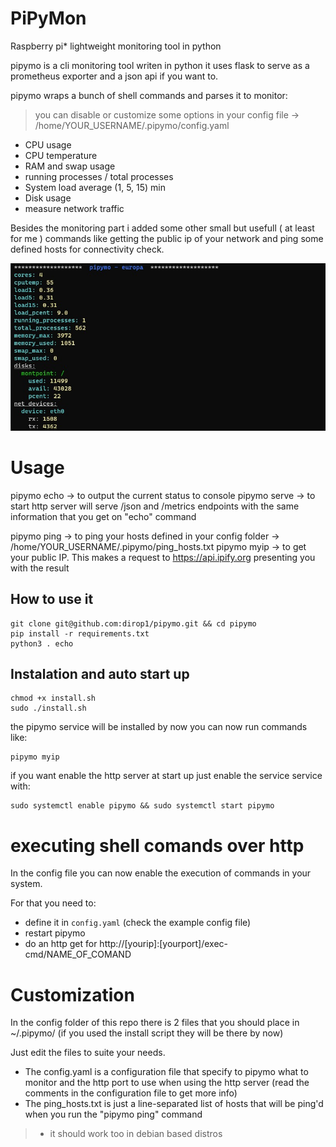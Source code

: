 # PiPyMon

Raspberry pi* lightweight monitoring tool in python

pipymo is a cli monitoring tool writen in python it uses flask to serve as a prometheus exporter and a json api if you want to. 

pipymo wraps a bunch of shell commands and parses it to monitor:

> you can disable or customize some options in your config file -> /home/YOUR_USERNAME/.pipymo/config.yaml

- CPU usage
- CPU temperature
- RAM and swap usage
- running processes / total processes
- System load average (1, 5, 15) min 
- Disk usage
- measure network traffic 

Besides the monitoring part i added some other small but usefull ( at least for me ) commands like getting the public ip of your network and ping some defined hosts for connectivity check.

![Raspberry pi monitoring cli usage](imgs/pipymo_echo_scs.jpg "'pipymo echo' example output")

# Usage

pipymo echo -> to output the current status to console
pipymo serve -> to start http server will serve /json and /metrics endpoints with the same information that you get on "echo" command

pipymo ping -> to ping your hosts defined in your config folder -> /home/YOUR_USERNAME/.pipymo/ping_hosts.txt
pipymo myip -> to get your public IP. This makes a request to https://api.ipify.org presenting you with the result


## How to use it 

```shell
git clone git@github.com:dirop1/pipymo.git && cd pipymo 
pip install -r requirements.txt
python3 . echo
```

## Instalation and auto start up

```shell
chmod +x install.sh
sudo ./install.sh
```
the pipymo service will be installed by now
you can now run commands like:

```shell
pipymo myip
```

if you want enable the http server at start up just enable the service service with:

```shell
sudo systemctl enable pipymo && sudo systemctl start pipymo
```

# executing shell comands over http

In the config file you can now enable the execution of commands in your system.

For that you need to:
- define it in `config.yaml` (check the example config file) 
- restart pipymo
- do an http get for http://[yourip]:[yourport]/exec-cmd/NAME_OF_COMAND 

# Customization

In the config folder of this repo there is 2 files that you should place in ~/.pipymo/ (if you used the install script they will be there by now) 

Just edit the files to suite your needs.

- The config.yaml is a configuration file that specify to pipymo what to monitor and the http port to use when using the http server (read the comments in the configuration file to get more info)
- The ping_hosts.txt is just a line-separated list of hosts that will be ping'd when you run the "pipymo ping" command

> * it should work too in debian based distros